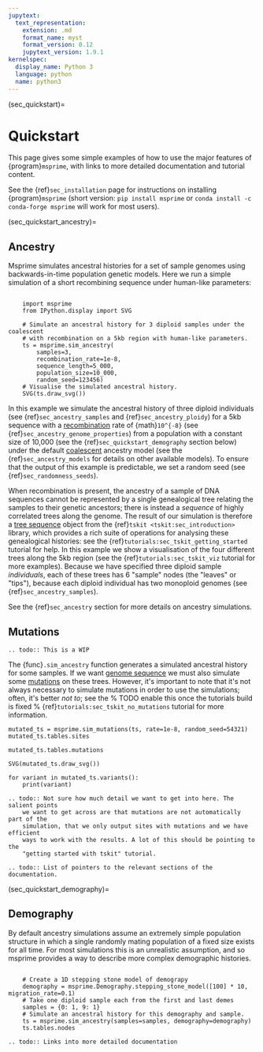 ```yaml
---
jupytext:
  text_representation:
    extension: .md
    format_name: myst
    format_version: 0.12
    jupytext_version: 1.9.1
kernelspec:
  display_name: Python 3
  language: python
  name: python3
---
```


(sec_quickstart)=

# Quickstart

This page gives some simple examples of how to use the major features
of {program}`msprime`, with links to more detailed documentation
and tutorial content.

See the {ref}`sec_installation` page for instructions on installing
{program}`msprime` (short version: ``pip install msprime`` or
``conda install -c conda-forge msprime`` will work for most users).

(sec_quickstart_ancestry)=

## Ancestry

Msprime simulates ancestral histories for a set of sample genomes
using backwards-in-time population genetic models.
Here we run a simple simulation of a short recombining sequence under
human-like parameters:

```{code-cell}

    import msprime
    from IPython.display import SVG

    # Simulate an ancestral history for 3 diploid samples under the coalescent
    # with recombination on a 5kb region with human-like parameters.
    ts = msprime.sim_ancestry(
        samples=3,
        recombination_rate=1e-8,
        sequence_length=5_000,
        population_size=10_000,
        random_seed=123456)
    # Visualise the simulated ancestral history.
    SVG(ts.draw_svg())
```

In this example we simulate the ancestral history of three diploid
individuals (see {ref}`sec_ancestry_samples` and {ref}`sec_ancestry_ploidy`)
for a 5kb sequence with a
[recombination](<https://en.wikipedia.org/wiki/Genetic_recombination>)
rate of {math}`10^{-8}`
(see {ref}`sec_ancestry_genome_properties`)
from a population with a constant size of 10,000 (see
the {ref}`sec_quickstart_demography` section below)
under the default
[coalescent](<https://en.wikipedia.org/wiki/Coalescent_theory>)
ancestry model (see the {ref}`sec_ancestry_models` for details on
other available models).
To ensure that
the output of this example is predictable, we set a random seed
(see {ref}`sec_randomness_seeds`).

When recombination is present, the ancestry of a sample of DNA sequences
cannot be represented by a single genealogical tree relating the
samples to their genetic ancestors; there is instead
a *sequence* of highly correlated trees along the genome.
The result of our simulation is therefore a [tree sequence](https://tskit.dev)
object from the {ref}`tskit <tskit:sec_introduction>` library,
which provides a rich suite of operations for
analysing these genealogical histories: see the
{ref}`tutorials:sec_tskit_getting_started` tutorial for help.
In this example we show a visualisation
of the four different trees along the 5kb region
(see the {ref}`tutorials:sec_tskit_viz` tutorial for more
examples).  Because we have specified three diploid sample
*individuals*, each of these trees has 6 "sample" nodes
(the "leaves" or "tips"), because each diploid individual
has two monoploid genomes (see {ref}`sec_ancestry_samples`).

See the {ref}`sec_ancestry` section for more details on
ancestry simulations.

## Mutations

```{eval-rst}
.. todo:: This is a WIP
```

The {func}`.sim_ancestry` function generates a simulated ancestral
history for some samples.
If we want [genome sequence](<https://en.wikipedia.org/wiki/Genome>)
we must also simulate some
[mutations](<https://en.wikipedia.org/wiki/Mutation>) on these trees.
However, it's important to note that it's not always necessary to
simulate mutations in order to use the simulations; often, it's
better *not to*; see the
% TODO enable this once the tutorials build is fixed
% {ref}`tutorials:sec_tskit_no_mutations`
tutorial for more information.

```{code-cell}
mutated_ts = msprime.sim_mutations(ts, rate=1e-8, random_seed=54321)
mutated_ts.tables.sites
```

```{code-cell}
mutated_ts.tables.mutations
```

```{code-cell}
SVG(mutated_ts.draw_svg())
```

```{code-cell}
for variant in mutated_ts.variants():
    print(variant)
```

```{eval-rst}
.. todo:: Not sure how much detail we want to get into here. The salient points
    we want to get across are that mutations are not automatically part of the
    simulation, that we only output sites with mutations and we have efficient
    ways to work with the results. A lot of this should be pointing to the
    "getting started with tskit" tutorial.

```

```{eval-rst}
.. todo:: List of pointers to the relevant sections of the documentation.

```

(sec_quickstart_demography)=

## Demography

By default ancestry simulations assume an extremely simple
population structure in which a single randomly mating population
of a fixed size exists for all time. For most simulations this
is an unrealistic assumption, and so msprime provides a way
to describe more complex demographic histories.

```{code-cell}

    # Create a 1D stepping stone model of demograpy
    demography = msprime.Demography.stepping_stone_model([100] * 10, migration_rate=0.1)
    # Take one diploid sample each from the first and last demes
    samples = {0: 1, 9: 1}
    # Simulate an ancestral history for this demography and sample.
    ts = msprime.sim_ancestry(samples=samples, demography=demography)
    ts.tables.nodes
```

```{eval-rst}
.. todo:: Links into more detailed documentation
```

